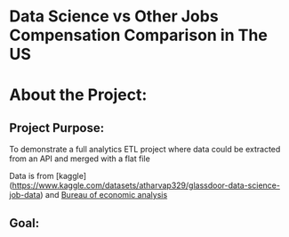 # Data Science vs Other Jobs Compensation Comparison in The US

# About the Project:


## Project Purpose:
To demonstrate a full analytics ETL project where data could be extracted from an API and merged with a flat file



Data is from [kaggle] (https://www.kaggle.com/datasets/atharvap329/glassdoor-data-science-job-data) and [Bureau of economic analysis](https://apps.bea.gov/API/docs/index.htm)

## Goal:
